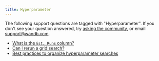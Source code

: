 ```yaml
---
title: Hyperparameter 
---
```

The following support questions are tagged with "Hyperparameter". If you don't see 
your question answered, try [asking the community](https://community.wandb.ai/), 
or email [support@wandb.com](mailto:support@wandb.com).

- [What is the `Est. Runs` column?](est_runs_column.md)
- [Can I rerun a grid search?](rerun_grid_search.md)
- [Best practices to organize hyperparameter searches](best_practices_organize_hyperparameter_searches.md)
